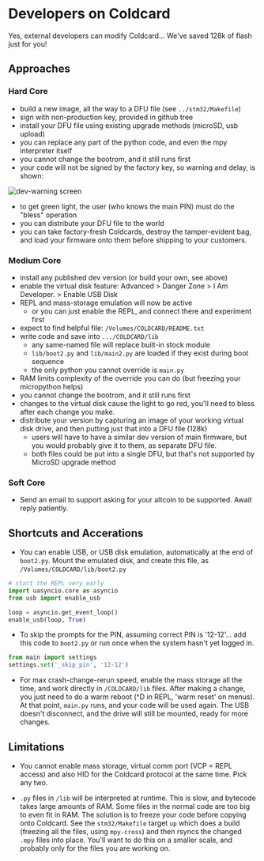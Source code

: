 # Developers on Coldcard

Yes, external developers can modify Coldcard... We've saved 128k of flash just for you!

## Approaches

### Hard Core

- build a new image, all the way to a DFU file (see `../stm32/Makefile`)
- sign with non-production key, provided in github tree
- install your DFU file using existing upgrade methods (microSD, usb upload)
- you can replace any part of the python code, and even the mpy interpreter itself
- you cannot change the bootrom, and it still runs first
- your code will not be signed by the factory key, so warning and delay, is shown:

![dev-warning screen](dev-warning.png)

- to get green light, the user (who knows the main PIN) must do the "bless" operation
- you can distribute your DFU file to the world
- you can take factory-fresh Coldcards, destroy the tamper-evident bag, and load your
  firmware onto them before shipping to your customers.


### Medium Core

- install any published dev version (or build your own, see above)
- enable the virtual disk feature:
    Advanced > Danger Zone > I Am Developer. > Enable USB Disk
- REPL and mass-storage emulation will now be active
    - or you can just enable the REPL, and connect there and experiment first
- expect to find helpful file: `/Volumes/COLDCARD/README.txt`
- write code and save into `.../COLDCARD/lib`
    - any same-named file will replace built-in stock module
    - `lib/boot2.py` and `lib/main2.py` are loaded if they exist during boot sequence
    - the only python you cannot override is `main.py`
- RAM limits complexity of the override you can do (but freezing your micropython helps)
- you cannot change the bootrom, and it still runs first
- changes to the virtual disk cause the light to go red, you'll need to bless after
  each change you make.
- distribute your version by capturing an image of your working virtual disk drive,
  and then putting just that into a DFU file (128k)
    - users will have to have a similar dev version of main firmware, but
      you would probably give it to them, as separate DFU file.
    - both files could be put into a single DFU, but that's not supported by
      MicroSD upgrade method

### Soft Core

- Send an email to support asking for your altcoin to be supported. Await reply patiently.


## Shortcuts and Accerations

- You can enable USB, or USB disk emulation, automatically at the end of `boot2.py`. 
  Mount the emulated disk, and create this file, as `/Volumes/COLDCARD/lib/boot2.py`

```python
# start the REPL very early
import uasyncio.core as asyncio
from usb import enable_usb

loop = asyncio.get_event_loop()
enable_usb(loop, True)
```

- To skip the prompts for the PIN, assuming correct PIN is '12-12'... add this code
  to `boot2.py` or run once when the system hasn't yet logged in.

```python
from main import settings
settings.set('_skip_pin', '12-12')
```

- For max crash-change-rerun speed, enable the mass storage all the
  time, and work directly in `/COLDCARD/lib` files. After making a
  change, you just need to do a warm reboot (^D in REPL, 'warm reset'
  on menus). At that point, `main.py` runs, and your code will be
  used again. The USB doesn't disconnect, and the drive will still
  be mounted, ready for more changes.

## Limitations

- You cannot enable mass storage, virtual comm port (VCP = REPL access) and also HID
  for the Coldcard protocol at the same time. Pick any two.

- `.py` files in `/lib` will be interpreted at runtime. This is slow, and bytecode
  takes large amounts of RAM. Some files in the normal code are too big to even
  fit in RAM. The solution is to freeze your code before copying onto Coldcard. See the
  `stm32/Makefile` target `up` which does a build (freezing all the files, using
  `mpy-cross`) and then rsyncs the changed `.mpy` files into place. You'll want to do
  this on a smaller scale, and probably only for the files you are working on.


